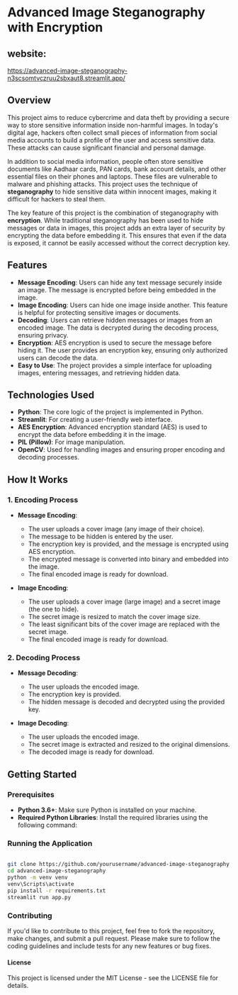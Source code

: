 # Advanced Image Steganography with Encryption

## website:
https://advanced-image-steganography-n3scsomtvczruu2sbxaut8.streamlit.app/

## Overview

This project aims to reduce cybercrime and data theft by providing a secure way to store sensitive information inside non-harmful images. In today's digital age, hackers often collect small pieces of information from social media accounts to build a profile of the user and access sensitive data. These attacks can cause significant financial and personal damage. 

In addition to social media information, people often store sensitive documents like Aadhaar cards, PAN cards, bank account details, and other essential files on their phones and laptops. These files are vulnerable to malware and phishing attacks. This project uses the technique of **steganography** to hide sensitive data within innocent images, making it difficult for hackers to steal them.

The key feature of this project is the combination of steganography with **encryption**. While traditional steganography has been used to hide messages or data in images, this project adds an extra layer of security by encrypting the data before embedding it. This ensures that even if the data is exposed, it cannot be easily accessed without the correct decryption key.

## Features

- **Message Encoding**: Users can hide any text message securely inside an image. The message is encrypted before being embedded in the image.
- **Image Encoding**: Users can hide one image inside another. This feature is helpful for protecting sensitive images or documents.
- **Decoding**: Users can retrieve hidden messages or images from an encoded image. The data is decrypted during the decoding process, ensuring privacy.
- **Encryption**: AES encryption is used to secure the message before hiding it. The user provides an encryption key, ensuring only authorized users can decode the data.
- **Easy to Use**: The project provides a simple interface for uploading images, entering messages, and retrieving hidden data.

## Technologies Used

- **Python**: The core logic of the project is implemented in Python.
- **Streamlit**: For creating a user-friendly web interface.
- **AES Encryption**: Advanced encryption standard (AES) is used to encrypt the data before embedding it in the image.
- **PIL (Pillow)**: For image manipulation.
- **OpenCV**: Used for handling images and ensuring proper encoding and decoding processes.

## How It Works

### 1. Encoding Process
- **Message Encoding**: 
    - The user uploads a cover image (any image of their choice).
    - The message to be hidden is entered by the user.
    - The encryption key is provided, and the message is encrypted using AES encryption.
    - The encrypted message is converted into binary and embedded into the image.
    - The final encoded image is ready for download.

- **Image Encoding**:
    - The user uploads a cover image (large image) and a secret image (the one to hide).
    - The secret image is resized to match the cover image size.
    - The least significant bits of the cover image are replaced with the secret image.
    - The final encoded image is ready for download.

### 2. Decoding Process
- **Message Decoding**:
    - The user uploads the encoded image.
    - The encryption key is provided.
    - The hidden message is decoded and decrypted using the provided key.

- **Image Decoding**:
    - The user uploads the encoded image.
    - The secret image is extracted and resized to the original dimensions.
    - The decoded image is ready for download.

## Getting Started

### Prerequisites

- **Python 3.6+**: Make sure Python is installed on your machine.
- **Required Python Libraries**: Install the required libraries using the following command:

### Running the Application

```bash

git clone https://github.com/yourusername/advanced-image-steganography.git
cd advanced-image-steganography
python -m venv venv
venv\Scripts\activate
pip install -r requirements.txt
streamlit run app.py

```
### Contributing
If you'd like to contribute to this project, feel free to fork the repository, make changes, and submit a pull request. Please make sure to follow the coding guidelines and include tests for any new features or bug fixes.

#### License
This project is licensed under the MIT License - see the LICENSE file for details.

